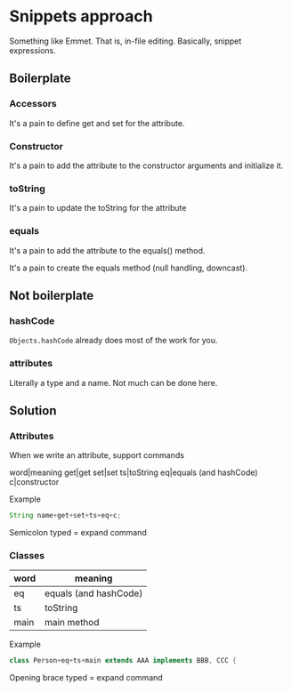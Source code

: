 # Snippets approach

Something like Emmet. That is, in-file editing. Basically, snippet expressions.

## Boilerplate

### Accessors

It's a pain to define get and set for the attribute.

### Constructor

It's a pain to add the attribute to the constructor arguments and initialize it.

### toString

It's a pain to update the toString for the attribute

### equals

It's a pain to add the attribute to the equals() method.

It's a pain to create the equals method (null handling, downcast).

## Not boilerplate

### hashCode

`Objects.hashCode` already does most of the work for you.

### attributes

Literally a type and a name. Not much can be done here.

## Solution

### Attributes

When we write an attribute, support commands

word|meaning
get|get
set|set
ts|toString
eq|equals (and hashCode)
c|constructor

Example

```java
String name+get+set+ts+eq+c;
```

Semicolon typed = expand command

### Classes

word|meaning
-|-
eq|equals (and hashCode)
ts|toString
main|main method

Example

```java
class Person+eq+ts+main extends AAA implements BBB, CCC {
```

Opening brace typed = expand command
